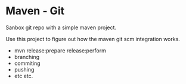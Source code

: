 # Maven - Git

Sanbox git repo with a simple maven project.

Use this project to figure out how the maven git scm integration works.
- mvn release:prepare release:perform
- branching
- commiting
- pushing
- etc etc.
